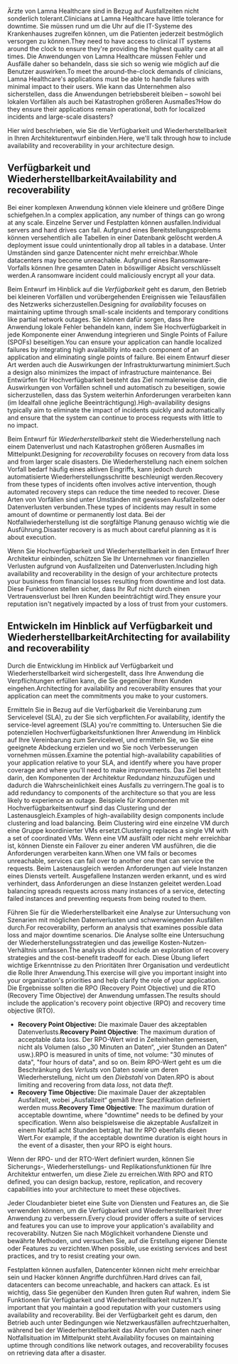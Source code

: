 <span data-ttu-id="9677e-101">Ärzte von Lamna Healthcare sind in Bezug auf Ausfallzeiten nicht sonderlich tolerant.</span><span class="sxs-lookup"><span data-stu-id="9677e-101">Clinicians at Lamna Healthcare have little tolerance for downtime.</span></span> <span data-ttu-id="9677e-102">Sie müssen rund um die Uhr auf die IT-Systeme des Krankenhauses zugreifen können, um die Patienten jederzeit bestmöglich versorgen zu können.</span><span class="sxs-lookup"><span data-stu-id="9677e-102">They need to have access to clinical IT systems around the clock to ensure they're providing the highest quality care at all times.</span></span> <span data-ttu-id="9677e-103">Die Anwendungen von Lamna Healthcare müssen Fehler und Ausfälle daher so behandeln, dass sie sich so wenig wie möglich auf die Benutzer auswirken.</span><span class="sxs-lookup"><span data-stu-id="9677e-103">To meet the around-the-clock demands of clinicians, Lamna Healthcare's applications must be able to handle failures with minimal impact to their users.</span></span> <span data-ttu-id="9677e-104">Wie kann das Unternehmen also sicherstellen, dass die Anwendungen betriebsbereit bleiben – sowohl bei lokalen Vorfällen als auch bei Katastrophen größeren Ausmaßes?</span><span class="sxs-lookup"><span data-stu-id="9677e-104">How do they ensure their applications remain operational, both for localized incidents and large-scale disasters?</span></span>

<span data-ttu-id="9677e-105">Hier wird beschrieben, wie Sie die Verfügbarkeit und Wiederherstellbarkeit in Ihren Architekturentwurf einbinden.</span><span class="sxs-lookup"><span data-stu-id="9677e-105">Here, we'll talk through how to include availability and recoverability in your architecture design.</span></span>

## <a name="availability-and-recoverability"></a><span data-ttu-id="9677e-106">Verfügbarkeit und Wiederherstellbarkeit</span><span class="sxs-lookup"><span data-stu-id="9677e-106">Availability and recoverability</span></span>

<span data-ttu-id="9677e-107">Bei einer komplexen Anwendung können viele kleinere und größere Dinge schiefgehen.</span><span class="sxs-lookup"><span data-stu-id="9677e-107">In a complex application, any number of things can go wrong at any scale.</span></span> <span data-ttu-id="9677e-108">Einzelne Server und Festplatten können ausfallen.</span><span class="sxs-lookup"><span data-stu-id="9677e-108">Individual servers and hard drives can fail.</span></span> <span data-ttu-id="9677e-109">Aufgrund eines Bereitstellungsproblems können versehentlich alle Tabellen in einer Datenbank gelöscht werden.</span><span class="sxs-lookup"><span data-stu-id="9677e-109">A deployment issue could unintentionally drop all tables in a database.</span></span> <span data-ttu-id="9677e-110">Unter Umständen sind ganze Datencenter nicht mehr erreichbar.</span><span class="sxs-lookup"><span data-stu-id="9677e-110">Whole datacenters may become unreachable.</span></span> <span data-ttu-id="9677e-111">Aufgrund eines Ransomware-Vorfalls können Ihre gesamten Daten in böswilliger Absicht verschlüsselt werden.</span><span class="sxs-lookup"><span data-stu-id="9677e-111">A ransomware incident could maliciously encrypt all your data.</span></span>

<span data-ttu-id="9677e-112">Beim Entwurf im Hinblick auf die *Verfügbarkeit* geht es darum, den Betrieb bei kleineren Vorfällen und vorübergehenden Ereignissen wie Teilausfällen des Netzwerks sicherzustellen.</span><span class="sxs-lookup"><span data-stu-id="9677e-112">Designing for *availability* focuses on maintaining uptime through small-scale incidents and temporary conditions like partial network outages.</span></span> <span data-ttu-id="9677e-113">Sie können dafür sorgen, dass Ihre Anwendung lokale Fehler behandeln kann, indem Sie Hochverfügbarkeit in jede Komponente einer Anwendung integrieren und Single Points of Failure (SPOFs) beseitigen.</span><span class="sxs-lookup"><span data-stu-id="9677e-113">You can ensure your application can handle localized failures by integrating high availability into each component of an application and eliminating single points of failure.</span></span> <span data-ttu-id="9677e-114">Bei einem Entwurf dieser Art werden auch die Auswirkungen der Infrastrukturwartung minimiert.</span><span class="sxs-lookup"><span data-stu-id="9677e-114">Such a design also minimizes the impact of infrastructure maintenance.</span></span> <span data-ttu-id="9677e-115">Bei Entwürfen für Hochverfügbarkeit besteht das Ziel normalerweise darin, die Auswirkungen von Vorfällen schnell und automatisch zu beseitigen, sowie sicherzustellen, dass das System weiterhin Anforderungen verarbeiten kann (im Idealfall ohne jegliche Beeinträchtigung).</span><span class="sxs-lookup"><span data-stu-id="9677e-115">High-availability designs typically aim to eliminate the impact of incidents quickly and automatically and ensure that the system can continue to process requests with little to no impact.</span></span>

<span data-ttu-id="9677e-116">Beim Entwurf für *Wiederherstellbarkeit* steht die Wiederherstellung nach einem Datenverlust und nach Katastrophen größeren Ausmaßes im Mittelpunkt.</span><span class="sxs-lookup"><span data-stu-id="9677e-116">Designing for *recoverability* focuses on recovery from data loss and from larger scale disasters.</span></span> <span data-ttu-id="9677e-117">Die Wiederherstellung nach einem solchen Vorfall bedarf häufig eines aktiven Eingriffs, kann jedoch durch automatisierte Wiederherstellungsschritte beschleunigt werden.</span><span class="sxs-lookup"><span data-stu-id="9677e-117">Recovery from these types of incidents often involves active intervention, though automated recovery steps can reduce the time needed to recover.</span></span> <span data-ttu-id="9677e-118">Diese Arten von Vorfällen sind unter Umständen mit gewissen Ausfallzeiten oder Datenverlusten verbunden.</span><span class="sxs-lookup"><span data-stu-id="9677e-118">These types of incidents may result in some amount of downtime or permanently lost data.</span></span> <span data-ttu-id="9677e-119">Bei der Notfallwiederherstellung ist die sorgfältige Planung genauso wichtig wie die Ausführung.</span><span class="sxs-lookup"><span data-stu-id="9677e-119">Disaster recovery is as much about careful planning as it is about execution.</span></span>

<span data-ttu-id="9677e-120">Wenn Sie Hochverfügbarkeit und Wiederherstellbarkeit in den Entwurf Ihrer Architektur einbinden, schützen Sie Ihr Unternehmen vor finanziellen Verlusten aufgrund von Ausfallzeiten und Datenverlusten.</span><span class="sxs-lookup"><span data-stu-id="9677e-120">Including high availability and recoverability in the design of your architecture protects your business from financial losses resulting from downtime and lost data.</span></span> <span data-ttu-id="9677e-121">Diese Funktionen stellen sicher, dass Ihr Ruf nicht durch einen Vertrauensverlust bei Ihren Kunden beeinträchtigt wird.</span><span class="sxs-lookup"><span data-stu-id="9677e-121">They ensure your reputation isn't negatively impacted by a loss of trust from your customers.</span></span>

## <a name="architecting-for-availability-and-recoverability"></a><span data-ttu-id="9677e-122">Entwickeln im Hinblick auf Verfügbarkeit und Wiederherstellbarkeit</span><span class="sxs-lookup"><span data-stu-id="9677e-122">Architecting for availability and recoverability</span></span>

<span data-ttu-id="9677e-123">Durch die Entwicklung im Hinblick auf Verfügbarkeit und Wiederherstellbarkeit wird sichergestellt, dass Ihre Anwendung die Verpflichtungen erfüllen kann, die Sie gegenüber Ihren Kunden eingehen.</span><span class="sxs-lookup"><span data-stu-id="9677e-123">Architecting for availability and recoverability ensures that your application can meet the commitments you make to your customers.</span></span>

<span data-ttu-id="9677e-124">Ermitteln Sie in Bezug auf die Verfügbarkeit die Vereinbarung zum Servicelevel (SLA), zu der Sie sich verpflichten.</span><span class="sxs-lookup"><span data-stu-id="9677e-124">For availability, identify the service-level agreement (SLA) you're committing to.</span></span> <span data-ttu-id="9677e-125">Untersuchen Sie die potenziellen Hochverfügbarkeitsfunktionen Ihrer Anwendung im Hinblick auf Ihre Vereinbarung zum Servicelevel, und ermitteln Sie, wo Sie eine geeignete Abdeckung erzielen und wo Sie noch Verbesserungen vornehmen müssen.</span><span class="sxs-lookup"><span data-stu-id="9677e-125">Examine the potential high-availability capabilities of your application relative to your SLA, and identify where you have proper coverage and where you'll need to make improvements.</span></span> <span data-ttu-id="9677e-126">Das Ziel besteht darin, den Komponenten der Architektur Redundanz hinzuzufügen und dadurch die Wahrscheinlichkeit eines Ausfalls zu verringern.</span><span class="sxs-lookup"><span data-stu-id="9677e-126">The goal is to add redundancy to components of the architecture so that you are less likely to experience an outage.</span></span> <span data-ttu-id="9677e-127">Beispiele für Komponenten mit Hochverfügbarkeitsentwurf sind das Clustering und der Lastenausgleich.</span><span class="sxs-lookup"><span data-stu-id="9677e-127">Examples of high-availability design components include clustering and load balancing.</span></span> <span data-ttu-id="9677e-128">Beim Clustering wird eine einzelne VM durch eine Gruppe koordinierter VMs ersetzt.</span><span class="sxs-lookup"><span data-stu-id="9677e-128">Clustering replaces a single VM with a set of coordinated VMs.</span></span> <span data-ttu-id="9677e-129">Wenn eine VM ausfällt oder nicht mehr erreichbar ist, können Dienste ein Failover zu einer anderen VM ausführen, die die Anforderungen verarbeiten kann.</span><span class="sxs-lookup"><span data-stu-id="9677e-129">When one VM fails or becomes unreachable, services can fail over to another one that can service the requests.</span></span> <span data-ttu-id="9677e-130">Beim Lastenausgleich werden Anforderungen auf viele Instanzen eines Diensts verteilt. Ausgefallene Instanzen werden erkannt, und es wird verhindert, dass Anforderungen an diese Instanzen geleitet werden.</span><span class="sxs-lookup"><span data-stu-id="9677e-130">Load balancing spreads requests across many instances of a service, detecting failed instances and preventing requests from being routed to them.</span></span>

<span data-ttu-id="9677e-131">Führen Sie für die Wiederherstellbarkeit eine Analyse zur Untersuchung von Szenarien mit möglichen Datenverlusten und schwerwiegenden Ausfällen durch.</span><span class="sxs-lookup"><span data-stu-id="9677e-131">For recoverability, perform an analysis that examines possible data loss and major downtime scenarios.</span></span> <span data-ttu-id="9677e-132">Die Analyse sollte eine Untersuchung der Wiederherstellungsstrategien und das jeweilige Kosten-Nutzen-Verhältnis umfassen.</span><span class="sxs-lookup"><span data-stu-id="9677e-132">The analysis should include an exploration of recovery strategies and the cost-benefit tradeoff for each.</span></span> <span data-ttu-id="9677e-133">Diese Übung liefert wichtige Erkenntnisse zu den Prioritäten Ihrer Organisation und verdeutlicht die Rolle Ihrer Anwendung.</span><span class="sxs-lookup"><span data-stu-id="9677e-133">This exercise will give you important insight into your organization's priorities and help clarify the role of your application.</span></span> <span data-ttu-id="9677e-134">Die Ergebnisse sollten die RPO (Recovery Point Objective) und die RTO (Recovery Time Objective) der Anwendung umfassen.</span><span class="sxs-lookup"><span data-stu-id="9677e-134">The results should include the application's recovery point objective (RPO) and recovery time objective (RTO).</span></span>

* <span data-ttu-id="9677e-135">**Recovery Point Objective:** Die maximale Dauer des akzeptablen Datenverlusts.</span><span class="sxs-lookup"><span data-stu-id="9677e-135">**Recovery Point Objective**: The maximum duration of acceptable data loss.</span></span> <span data-ttu-id="9677e-136">Der RPO-Wert wird in Zeiteinheiten gemessen, nicht als Volumen (also „30 Minuten an Daten“, „vier Stunden an Daten“ usw.).</span><span class="sxs-lookup"><span data-stu-id="9677e-136">RPO is measured in units of time, not volume: "30 minutes of data", "four hours of data", and so on.</span></span> <span data-ttu-id="9677e-137">Beim RPO-Wert geht es um die Beschränkung des *Verlusts* von Daten sowie um deren Wiederherstellung, nicht um den *Diebstahl* von Daten.</span><span class="sxs-lookup"><span data-stu-id="9677e-137">RPO is about limiting and recovering from data *loss*, not data *theft*.</span></span>
* <span data-ttu-id="9677e-138">**Recovery Time Objective:** Die maximale Dauer der akzeptablen Ausfallzeit, wobei „Ausfallzeit“ gemäß Ihrer Spezifikation definiert werden muss.</span><span class="sxs-lookup"><span data-stu-id="9677e-138">**Recovery Time Objective**: The maximum duration of acceptable downtime, where "downtime" needs to be defined by your specification.</span></span> <span data-ttu-id="9677e-139">Wenn also beispielsweise die akzeptable Ausfallzeit in einem Notfall acht Stunden beträgt, hat Ihr RPO ebenfalls diesen Wert.</span><span class="sxs-lookup"><span data-stu-id="9677e-139">For example, if the acceptable downtime duration is eight hours in the event of a disaster, then your RPO is eight hours.</span></span>

<span data-ttu-id="9677e-140">Wenn der RPO- und der RTO-Wert definiert wurden, können Sie Sicherungs-, Wiederherstellungs- und Replikationsfunktionen für Ihre Architektur entwerfen, um diese Ziele zu erreichen.</span><span class="sxs-lookup"><span data-stu-id="9677e-140">With RPO and RTO defined, you can design backup, restore, replication, and recovery capabilities into your architecture to meet these objectives.</span></span>

<span data-ttu-id="9677e-141">Jeder Cloudanbieter bietet eine Suite von Diensten und Features an, die Sie verwenden können, um die Verfügbarkeit und Wiederherstellbarkeit Ihrer Anwendung zu verbessern.</span><span class="sxs-lookup"><span data-stu-id="9677e-141">Every cloud provider offers a suite of services and features you can use to improve your application's availability and recoverability.</span></span> <span data-ttu-id="9677e-142">Nutzen Sie nach Möglichkeit vorhandene Dienste und bewährte Methoden, und versuchen Sie, auf die Erstellung eigener Dienste oder Features zu verzichten.</span><span class="sxs-lookup"><span data-stu-id="9677e-142">When possible, use existing services and best practices, and try to resist creating your own.</span></span>

<span data-ttu-id="9677e-143">Festplatten können ausfallen, Datencenter können nicht mehr erreichbar sein und Hacker können Angriffe durchführen.</span><span class="sxs-lookup"><span data-stu-id="9677e-143">Hard drives can fail, datacenters can become unreachable, and hackers can attack.</span></span> <span data-ttu-id="9677e-144">Es ist wichtig, dass Sie gegenüber den Kunden Ihren guten Ruf wahren, indem Sie Funktionen für Verfügbarkeit und Wiederherstellbarkeit nutzen.</span><span class="sxs-lookup"><span data-stu-id="9677e-144">It's important that you maintain a good reputation with your customers using availability and recoverability.</span></span> <span data-ttu-id="9677e-145">Bei der Verfügbarkeit geht es darum, den Betrieb auch unter Bedingungen wie Netzwerkausfällen aufrechtzuerhalten, während bei der Wiederherstellbarkeit das Abrufen von Daten nach einer Notfallsituation im Mittelpunkt steht.</span><span class="sxs-lookup"><span data-stu-id="9677e-145">Availability focuses on maintaining uptime through conditions like network outages, and recoverability focuses on retrieving data after a disaster.</span></span>

